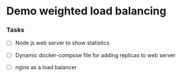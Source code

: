 # Demo weighted load balancing

### Tasks

- [ ] Node js web server to show statistics
- [ ] Dynamic docker-compose file for adding replicas to web server
- [ ] nginx as a load balancer

